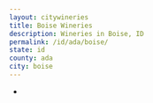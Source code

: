 ```yaml
---
layout: citywineries
title: Boise Wineries
description: Wineries in Boise, ID
permalink: /id/ada/boise/
state: id
county: ada
city: boise
---
```

-
